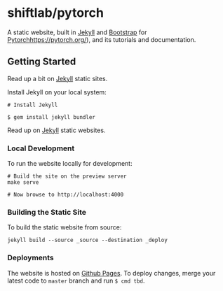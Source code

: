 # shiftlab/pytorch

A static website, built in [Jekyll](https://jekyllrb.com/) and [Bootstrap](https://getbootstrap.com/) for [Pytorch]()https://pytorch.org/), and its tutorials and documentation.

## Getting Started
Read up a bit on [Jekyll](https://developer.chrome.com/apps/first_app) static sites.

Install Jekyll on your local system:

```
# Install Jekyll

$ gem install jekyll bundler
```

Read up on [Jekyll](https://developer.chrome.com/apps/first_app) static websites.

### Local Development

To run the website locally for development:

```
# Build the site on the preview server
make serve

# Now browse to http://localhost:4000
```

### Building the Static Site

To build the static website from source:

```
jekyll build --source _source --destination _deploy
```

### Deployments
The website is hosted on [Github Pages](https://pages.github.com/). To deploy changes, merge your latest code to `master` branch and run `$ cmd tbd`.
